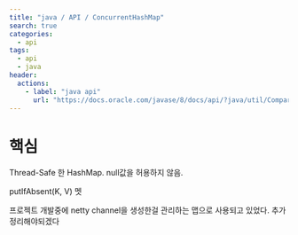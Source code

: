 ```yaml
---
title: "java / API / ConcurrentHashMap"
search: true
categories: 
  - api
tags: 
  - api
  - java
header:  
  actions:
    - label: "java api"
      url: "https://docs.oracle.com/javase/8/docs/api/?java/util/Comparator.html"
---
```


# 핵심
Thread-Safe 한 HashMap. null값을 허용하지 않음.

putIfAbsent(K,  V) 멧

프로젝트 개발중에 netty channel을 생성한걸 관리하는 맵으로 사용되고 있었다. 추가 정리해야되겠다
<!--stackedit_data:
eyJoaXN0b3J5IjpbLTI2Njc2MDIyMiwtOTk2MTIyOTQ0LDEwND
kxMjkxLC0yMDg1Njg3ODY0XX0=
-->